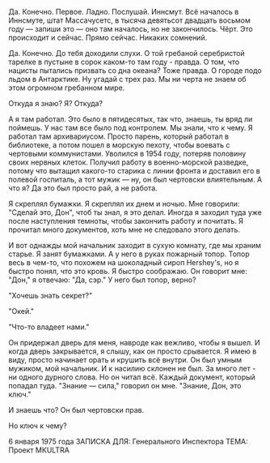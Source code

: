 Да. Конечно. Первое. Ладно. Послушай. Иннсмут. Всё началось в Иннсмуте, штат Массачусетс, в тысяча девятьсот двадцать восьмом году — запиши это — оно там началось, но не закончилось. Чёрт. Это происходит и сейчас. Прямо сейчас. Никаких сомнений.
  
Да. Конечно. До тебя доходили слухи. О той гребаной серебристой тарелке в пустыне в сорок каком-то там году - правда. О том, что нацисты пытались призвать со дна океана? Тоже правда. О городе подо льдом в Антарктике. Ну угадай с трех раз. Мы ни черта не знаем об этом огромном гребанном мире.

Откуда я знаю? Я? Откуда?  

А я там работал. Это было в пятидесятых, так что, знаешь, ты вряд ли поймешь. У нас там все было под контролем. Мы знали, что к чему. Я работал там архивариусом. Просто парень, который работал в библиотеке, а потом пошел в морскую пехоту, чтобы воевать с чертовыми коммунистами. Уволился в 1954 году, потеряв половину своих нервных клеток. Получил работу в военно-морской разведке, потому что вытащил какого-то старика с линии фронта и доставил его в полевой госпиталь, а тот мужик — ну, он был чертовски влиятельным. А что я? Да это был просто рай, а не работа.
  
Я скреплял бумажки. Я скреплял их днем и ночью. Мне говорили: "Сделай это, Дон", чтоб ты знал, я это делал. Иногда я заходил туда уже после наступления темноты, чтобы закончить работу и почитать. Я прочитал много документов, хоть мне не следовало этого делать.
  
И вот однажды мой начальник заходит в сухую комнату, где мы храним старье. Я занят бумажками. А у него в руках пожарный топор. Топор весь в чем-то, что похожем на шоколадный сироп Hershey's, но я быстро понял, что это кровь. Я быстро соображаю. Он говорит мне: "Дон," я отвечаю: "Да, сэр." У него был топор, верно?
  
"Хочешь знать секрет?"

"Окей."

"Что-то владеет нами."

Он придержал дверь для меня, навроде как вежливо, чтобы я вышел. И когда дверь закрывается, я слышу, как он просто срывается. Я имею в виду, просто начинает орать и крушить всё внутри. Он был умным мужиком, мой начальник. И к насилию склонен не был. За много лет - ни одного дурного слова. Но он читал всё. Каждый документ, который попадал туда. "Знание — сила," говорил он мне. "Знание, Дон, это ключ."

И знаешь что? Он был чертовски прав.

Но ключ к чему?

6 января 1975 года
ЗАПИСКА ДЛЯ: Генерального Инспектора
ТЕМА: Проект МКULTRA